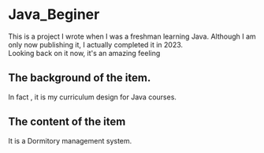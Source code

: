 # Java_Beginer

This is a project I wrote when I was a freshman learning Java. Although I am only now publishing it, I actually completed it in 2023.  
Looking back on it now, it's an amazing feeling

## The background of the item.

In fact , it is my curriculum design for Java courses.

## The content of the item

It is a Dormitory management system.
